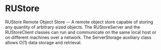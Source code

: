 # RUStore
RUStore Remote Object Store -- A remote object store capable of storing any quantity of arbitrary sized objects. The RUStoreServer and the RUStoreClient classes can run and communicate on the same local host or on different machines over a network. The ServerStorage auxiliary class allows O(1) data storage and retrieval.
